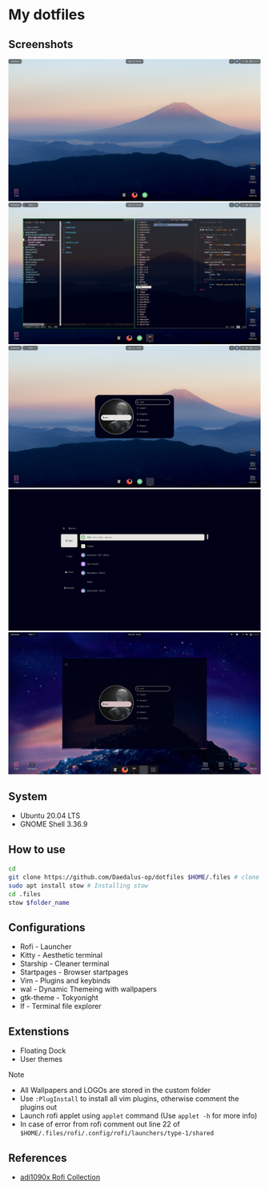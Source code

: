 # My dotfiles

## Screenshots
![Desktop fuji](preview/Desktop_fuji.png)
![Kitty fuji](preview/kitty_fuji.png)
![Rofi fuji](preview/rofi_fuji.png)
![Launcher fuji](preview/rofi_launcher_fuji.png)
![Wall E](preview/rofi_wall_e.png)

## System
- Ubuntu 20.04 LTS
- GNOME Shell 3.36.9

## How to use
```sh
cd
git clone https://github.com/Daedalus-op/dotfiles $HOME/.files # clone the repo
sudo apt install stow # Installing stow
cd .files
stow $folder_name
```
## Configurations
- Rofi - Launcher
- Kitty - Aesthetic terminal
- Starship - Cleaner terminal
- Startpages - Browser startpages
- Vim - Plugins and keybinds
- wal - Dynamic Themeing with wallpapers
- gtk-theme - Tokyonight
- lf - Terminal file explorer

## Extenstions
- Floating Dock
- User themes

> [!Note]
> - All Wallpapers and LOGOs are stored in the custom folder
> - Use `:PlugInstall` to install all vim plugins, otherwise comment the plugins out
> - Launch rofi applet using `applet` command (Use `applet -h` for more info)
> - In case of error from rofi comment out line 22 of `$HOME/.files/rofi/.config/rofi/launchers/type-1/shared`

## References
- [adi1090x Rofi Collection](https://github.com/adi1090x/rofi)
